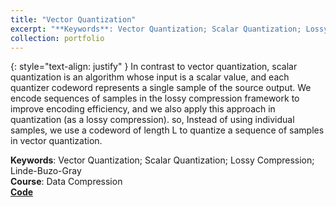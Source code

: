 ```yaml
---
title: "Vector Quantization"
excerpt: "**Keywords**: Vector Quantization; Scalar Quantization; Lossy Compression; Linde-Buzo-Gray<br>**Course**: Data Compression"
collection: portfolio
---
```

{: style="text-align: justify" }
In contrast to vector quantization, scalar quantization is an algorithm whose input is a scalar value, and each quantizer codeword represents a single sample of the source output. We encode sequences of samples in the lossy compression framework to improve encoding efficiency, and we also apply this approach in quantization (as a lossy compression). so, Instead of using individual samples, we use a codeword of length L to quantize a sequence of samples in vector quantization.

**Keywords**: Vector Quantization; Scalar Quantization; Lossy Compression; Linde-Buzo-Gray<br>
**Course**: Data Compression<br>
[**Code**](https://github.com/NasehMajidi/VectorQuantization)
